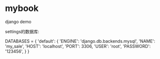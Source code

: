 # mybook
django demo


settings的数据库:

DATABASES = {
    'default': {
        'ENGINE': 'django.db.backends.mysql',
        'NAME': 'my_sale',
        'HOST': 'localhost',
        'PORT':  3306,
        'USER': 'root',
        'PASSWORD': '123456',
    }
}
